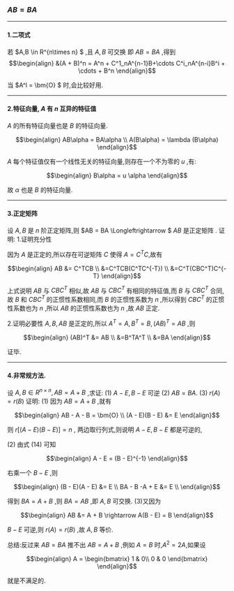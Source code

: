 ### $AB=BA$

---
#### 1.二项式
若 $A,B \in R^{n\times n} $ ,且 $A,B$ 可交换 即 $AB = BA$ ,得到 
$$\begin{align}
    &(A + B)^n = A^n + C^1_nA^{n-1}B+\cdots C^i_nA^{n-i}B^i + \cdots + B^n
\end{align}$$

当 $A^l = \bm{O} $ 时,会比较好用.


---
#### 2.特征向量, $A$ 有 $n$ 互异的特征值
$A$ 的所有特征向量也是 $B$ 的特征向量.

$$\begin{align}
    AB\alpha = BA\alpha \\
    A(B\alpha) = \lambda (B\alpha)
\end{align}$$

$A$ 每个特征值仅有一个线性无关的特征向量,则存在一个不为零的 $u$ ,有:

$$\begin{align}
    B\alpha = u \alpha
\end{align}$$

故 $\alpha$ 也是 $B$ 的特征向量.

---
#### 3.正定矩阵
设 $A,B$ 是 $n$ 阶正定矩阵,则 $AB = BA \Longleftrightarrow $ $AB$ 是正定矩阵 .
证明:
1.证明充分性

因为 $A$ 是正定的,所以存在可逆矩阵 $C$ 使得 $A = C^TC$,故有

$$\begin{align}
    AB &= C^TCB \\
    &=C^TCB(C^TC^{-T}) \\
    &=C^T(CBC^T)C^{-T}
\end{align}$$

上式说明 $AB$ 与 $CBC^T$ 相似,故 $AB$ 与 $CBC^T$ 有相同的特征值,而 $B$ 与 $CBC^T$ 合同,故 $B$ 和 $CBC^T$ 的正惯性系数相同,而 $B$ 的正惯性系数为 $n$ ,所以得到 $CBC^T$ 的正惯性系数也为 $n$ ,所以 $AB$ 的正惯性系数也为 $n$ ,故 $AB$ 正定.





2.证明必要性
$A,B,AB$ 是正定的,所以 $A^T = A,B^T = B,(AB)^T = AB$ ,则

$$\begin{align}
    (AB)^T &= AB \\
    &=B^TA^T \\
    &=BA
\end{align}$$


证毕.


---
#### 4.非常规方法.
设 $A,B\in R^{n\times n} , AB = A + B$ ,求证:
(1) $A - E , B - E$ 可逆
(2) $AB = BA$.
(3) $r(A) = r(B)$
证明:
(1)
因为 $AB = A + B$ ,就有

$$\begin{align}
    AB - A - B = \bm{O} \\
    (A - E)(B - E) &= E
\end{align}$$

则 $r[(A - E)(B - E)] = n$ , 两边取行列式,则说明 $A-E,B-E$ 都是可逆的,

(2) 由式 $(14)$ 可知

$$\begin{align}
    A - E = (B - E)^{-1}
\end{align}$$

右乘一个 $B - E$ ,则

$$\begin{align}
    (B - E)(A - E) &= E \\
    BA - B  -A + E &= E \\ 
\end{align}$$

得到 $BA = A + B$ ,则 $BA = AB$ ,即 $A,B$ 可交换.
(3)又因为

$$\begin{align}
    AB &= A + B \rightarrow A(B - E) = B
\end{align}$$

$B - E$ 可逆,则 $r(A) = r(B)$ ,故 $A,B$ 等价.

总结:反过来 $AB = BA$ 推不出 $AB = A + B$ ,例如 $A = B$ 时,$A^2 = 2A$,如果设

$$\begin{align}
    A = \begin{bmatrix}
        1 & 0\\
        0 & 0 
    \end{bmatrix}
\end{align}$$


就是不满足的.